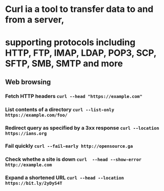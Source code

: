 # Curl ia a tool to transfer data to and from a server,
# supporting protocols including HTTP, FTP, IMAP, LDAP, POP3, SCP, SFTP, SMB, SMTP and more

## Web browsing 

### Fetch HTTP headers `curl --head "https://example.com"`
### List contents of a directory `curl --list-only https://example.com/foo/`
### Redirect query as specified by a 3xx response `curl --location https://ians.org`
### Fail quickly  `curl --fail-early http://opensource.ga`
### Check whethe a site is down `curl  --head --show-error http://example.com`
### Expand a shortened  URL `curl --head --location https://bit.ly/2yDyS4T`  